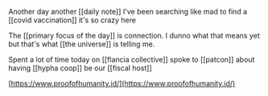 Another day another [[daily note]] I've been searching like mad to find a [[covid vaccination]] it's so crazy here

The [[primary focus of the day]] is connection. I dunno what that means yet but that's what [[the universe]] is telling me.

Spent a lot of time today on [[flancia collective]] spoke to [[patcon]] about having [[hypha coop]] be our [[fiscal host]]

[https://www.proofofhumanity.id/](https://www.proofofhumanity.id/)

